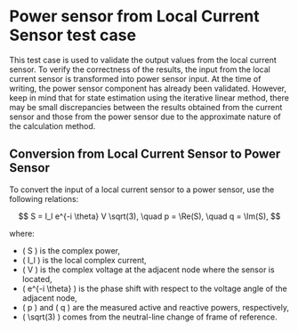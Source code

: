 <!--
SPDX-FileCopyrightText: Contributors to the Power Grid Model project <powergridmodel@lfenergy.org>

SPDX-License-Identifier: MPL-2.0
-->

# Power sensor from Local Current Sensor test case

This test case is used to validate the output values from the local current sensor. To verify the correctness of the results, the input from the local current sensor is transformed into power sensor input. At the time of writing, the power sensor component has already been validated. However, keep in mind that for state estimation using the iterative linear method, there may be small discrepancies between the results obtained from the current sensor and those from the power sensor due to the approximate nature of the calculation method.

## Conversion from Local Current Sensor to Power Sensor

To convert the input of a local current sensor to a power sensor, use the following relations:

$$
S = I_l e^{-i \theta} V \sqrt(3), \quad
p = \Re(S), \quad
q = \Im(S),
$$

where:
- \( S \) is the complex power,
- \( I_l \) is the local complex current,
- \( V \) is the complex voltage at the adjacent node where the sensor is located,
- \( e^{-i \theta} \) is the phase shift with respect to the voltage angle of the adjacent node,
- \( p \) and \( q \) are the measured active and reactive powers, respectively,
- \( \sqrt(3) \) comes from the neutral-line change of frame of reference.
